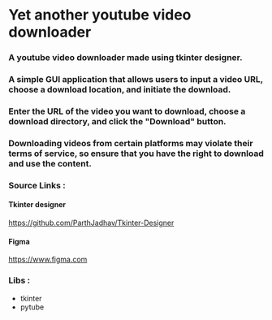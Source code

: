 # Yet another youtube video downloader

### A youtube video downloader made using tkinter designer.

### A simple GUI application that allows users to input a video URL, choose a download location, and initiate the download. 

### Enter the URL of the video you want to download, choose a download directory, and click the "Download" button. 

### Downloading videos from certain platforms may violate their terms of service, so ensure that you have the right to download and use the content. 

### Source Links :

#### Tkinter designer

https://github.com/ParthJadhav/Tkinter-Designer

#### Figma

https://www.figma.com

### Libs :

- tkinter
- pytube
